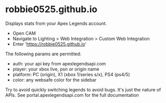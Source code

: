 # robbie0525.github.io

Displays stats from your Apex Legends account.
* Open CAM
* Navigate to Lighting > Web Integration > Custom Web Integration
* Enter 'https://robbie0525.github.io'

The following params are permitted:
* auth: your api key from apexlegendsapi.com
* player: your xbox live, psn or origin name
* platform: PC (origin), X1 (xbox 1/series s/x), PS4 (ps4/5)
* color: any websafe color for the sidebar

Try to avoid quickly switching legends to avoid bugs. It's just the nature of APIs. See portal.apexlegendsapi.com for the full documentation



